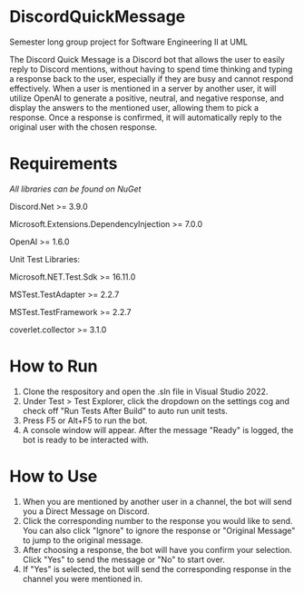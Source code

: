 # DiscordQuickMessage
Semester long group project for Software Engineering II at UML

The Discord Quick Message is a Discord bot that allows the user to easily reply to Discord mentions, without having to spend time thinking and typing a response back to the user, especially if they are busy and cannot respond effectively. When a user is mentioned in a server by another user, it will utilize OpenAI to generate a positive, neutral, and negative response, and display the answers to the mentioned user, allowing them to pick a response. Once a response is confirmed, it will automatically reply to the original user with the chosen response.

# Requirements
*All libraries can be found on NuGet*

Discord.Net >= 3.9.0

Microsoft.Extensions.DependencyInjection >= 7.0.0

OpenAI >= 1.6.0

Unit Test Libraries:

Microsoft.NET.Test.Sdk >= 16.11.0

MSTest.TestAdapter >= 2.2.7

MSTest.TestFramework >= 2.2.7

coverlet.collector >= 3.1.0

# How to Run
1. Clone the respository and open the .sln file in Visual Studio 2022.
2. Under Test > Test Explorer, click the dropdown on the settings cog and check off "Run Tests After Build" to auto run unit tests.
3. Press F5 or Alt+F5 to run the bot.
4. A console window will appear. After the message "Ready" is logged, the bot is ready to be interacted with.

# How to Use
1. When you are mentioned by another user in a channel, the bot will send you a Direct Message on Discord.
2. Click the corresponding number to the response you would like to send. You can also click "Ignore" to ignore the response or "Original Message" to jump to the original message.
3. After choosing a response, the bot will have you confirm your selection. Click "Yes" to send the message or "No" to start over.
4. If "Yes" is selected, the bot will send the corresponding response in the channel you were mentioned in.

